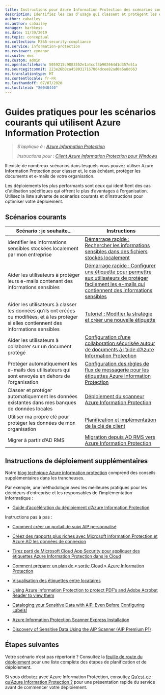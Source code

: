 ```yaml
---
title: Instructions pour Azure Information Protection des scénarios courants
description: Identifiez les cas d’usage qui classent et protègent les données de votre organisation à l’aide de Azure Information Protection.
author: cabailey
ms.author: cabailey
manager: barbkess
ms.date: 11/30/2019
ms.topic: conceptual
ms.collection: M365-security-compliance
ms.service: information-protection
ms.reviewer: eymanor
ms.suite: ems
ms.custom: admin
ms.openlocfilehash: 5059215c9883552e1a4ccf3b902664d1d357e51a
ms.sourcegitcommit: 223e26b0ca4589317167064dcee82ad0a6a8d663
ms.translationtype: MT
ms.contentlocale: fr-FR
ms.lasthandoff: 07/07/2020
ms.locfileid: "86048440"
---
```

# <a name="how-to-guides-for-common-scenarios-that-use-azure-information-protection"></a>Guides pratiques pour les scénarios courants qui utilisent Azure Information Protection

>*S’applique à : [Azure Information Protection](https://azure.microsoft.com/pricing/details/information-protection)*
>
> *Instructions pour : [Client Azure Information Protection pour Windows](faqs.md#whats-the-difference-between-the-azure-information-protection-classic-and-unified-labeling-clients)*

Il existe de nombreux scénarios dans lesquels vous pouvez utiliser Azure Information Protection pour classer et, le cas échéant, protéger les documents et e-mails de votre organisation. 

Les déploiements les plus performants sont ceux qui identifient des cas d’utilisation spécifiques qui offrent le plus d’avantages à l’organisation. Utilisez la liste suivante de scénarios courants et d’instructions pour optimiser votre déploiement.

## <a name="common-scenarios"></a>Scénarios courants

|Scénario : je souhaite...|Instructions|
|----------------|---------------|
|Identifier les informations sensibles stockées localement par mon entreprise|[Démarrage rapide : Rechercher les informations sensibles dans des fichiers stockés localement](quickstart-findsensitiveinfo.md)|
|Aider les utilisateurs à protéger leurs e-mails contenant des informations sensibles|[Démarrage rapide : Configurer une étiquette pour permettre aux utilisateurs de protéger facilement les e-mails qui contiennent des informations sensibles](quickstart-label-dnf-protectedemail.md)|
|Aider les utilisateurs à classer les données qu’ils ont créées ou modifiées, et à les protéger si elles contiennent des informations sensibles| [Tutoriel : Modifier la stratégie et créer une nouvelle étiquette](infoprotect-quick-start-tutorial.md)|
|Aider les utilisateurs à collaborer sur un document protégé|[Configuration d’une collaboration sécurisée autour de documents à l’aide d’Azure Information Protection](secure-collaboration-documents.md)|
|Protéger automatiquement les e-mails des utilisateurs qui sont envoyés en dehors de l’organisation| [Configuration des règles de flux de messagerie pour les étiquettes Azure Information Protection](configure-exo-rules.md)
|Classer et protéger automatiquement les données existantes dans mes banques de données locales|[Déploiement du scanneur Azure Information Protection](deploy-aip-scanner.md)|
|Utiliser ma propre clé pour protéger les données de mon organisation| [Planification et implémentation de la clé de client](plan-implement-tenant-key.md)|
|Migrer à partir d’AD RMS|[Migration depuis AD RMS vers Azure Information Protection](migrate-from-ad-rms-to-azure-rms.md)|

## <a name="additional-deployment-instructions"></a>Instructions de déploiement supplémentaires

Notre [blog technique Azure information protection](https://aka.ms/AIPblog) comprend des conseils supplémentaires dans les trancheuses.

Par exemple, une méthodologie avec les meilleures pratiques pour les décideurs d’entreprise et les responsables de l’implémentation informatique :

- [Guide d’accélération du déploiement d’Azure Information Protection](https://techcommunity.microsoft.com/t5/Azure-Information-Protection/Azure-Information-Protection-Deployment-Acceleration-Guide/ba-p/334423)

Instructions pas à pas :

- [Comment créer un portail de suivi AIP personnalisé](https://techcommunity.microsoft.com/t5/Azure-Information-Protection/How-to-Build-a-Custom-AIP-Tracking-Portal/ba-p/875849)

- [Créez des rapports plus riches avec Microsoft Information Protection et Azure AD les données de connexion](https://techcommunity.microsoft.com/t5/Azure-Information-Protection/Create-richer-reports-with-Microsoft-Information-Protection-and/ba-p/392713)

- [Tirez parti de Microsoft Cloud App Security pour appliquer des étiquettes Azure Information Protection dans le Cloud](https://techcommunity.microsoft.com/t5/Azure-Information-Protection/Leverage-Microsoft-Cloud-App-Security-to-apply-Azure-Information/ba-p/388638)

- [Comment préparer un plan de « sortie Cloud » Azure Information Protection](https://techcommunity.microsoft.com/t5/Azure-Information-Protection/How-to-prepare-an-Azure-Information-Protection-Cloud-Exit-plan/ba-p/382631)

- [Visualisation des étiquettes entre locataires](https://techcommunity.microsoft.com/t5/Azure-Information-Protection/Cross-Tenant-Label-Visualization/ba-p/356588)

- [Using Azure Information Protection to protect PDF’s and Adobe Acrobat Reader to view them](https://techcommunity.microsoft.com/t5/Azure-Information-Protection/Using-Azure-Information-Protection-to-protect-PDF-s-and-Adobe/ba-p/282010)

- [Cataloging your Sensitive Data with AIP, Even Before Configuring Labels!](https://techcommunity.microsoft.com/t5/Azure-Information-Protection/Cataloging-your-Sensitive-Data-with-AIP-Even-Before-Configuring/ba-p/267241)

- [Azure Information Protection Scanner Express Installation](https://techcommunity.microsoft.com/t5/Azure-Information-Protection/Azure-Information-Protection-Scanner-Express-Installation/ba-p/265424)

- [Discovery of Sensitive Data Using the AIP Scanner (AIP Premium P1)](https://techcommunity.microsoft.com/t5/Azure-Information-Protection/Discovery-of-Sensitive-Data-Using-the-AIP-Scanner-AIP-Premium-P1/ba-p/252040)

## <a name="next-steps"></a>Étapes suivantes

Votre scénario n’est pas répertorié ? Consultez la [feuille de route du déploiement](deployment-roadmap.md) pour une liste complète des étapes de planification et de déploiement.

Si vous débutez avec Azure Information Protection, consultez [Qu’est-ce qu’Azure Information Protection ?](what-is-information-protection.md) pour une présentation rapide du service avant de commencer votre déploiement.
